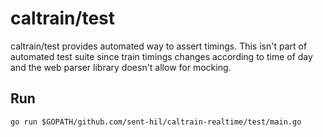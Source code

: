 # caltrain/test

caltrain/test provides automated way to assert timings. This isn't part of
automated test suite since train timings changes according to time of day and
the web parser library doesn't allow for mocking.

## Run

`go run $GOPATH/github.com/sent-hil/caltrain-realtime/test/main.go`
